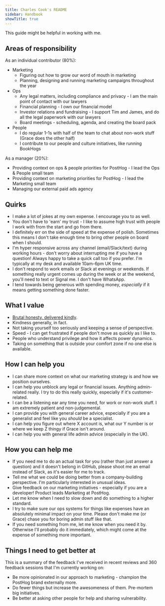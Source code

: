 ```yaml
---
title: Charles Cook's README
sidebar: Handbook
showTitle: true
---
```


This guide might be helpful in working with me.

## Areas of responsibility

As an individual contributor (80%):
- Marketing
  - Figuring out how to grow our word of mouth in marketing
  - Planning, designing and running marketing campaigns throughout the year
- Ops
  - Any legal matters, including compliance and privacy - I am the main point of contact with our lawyers
  - Financial planning - I own our financial model
  - Investor relations and fundraising - I support Tim and James, and do all the legal paperwork with our lawyers 
  - Board meetings - scheduling, agenda, and creating the board pack
- People
  - I do regular 1-1s with half of the team to chat about non-work stuff (Grace does the other half)
  - I contribute to our people and culture initiatives, like running BookHogs

As a manager (20%):
- Providing context on ops & people priorities for PostHog - I lead the Ops & People small team
- Providing context on marketing priorities for PostHog - I lead the Marketing small team
- Managing our external paid ads agency

## Quirks

- I make a lot of jokes at my own expense. I encourage you to as well.
- You don't have to 'earn' my trust - I like to assume high trust with people I work with from the start and go from there. 
- I definitely err on the side of speed at the expense of polish. Sometimes this means I don't take enough time to bring other people on board when I should. 
- I'm hyper responsive across any channel (email/Slack/text) during working hours - don't worry about interrupting me if you have a question! Always happy to take a quick call too if you prefer. I'm typically at my desk and available 10am-6pm UK time. 
- I don't respond to work emails or Slack at evenings or weekends. If something really urgent comes up during the week or at the weekend, you'll need to text or Signal me. I don't have WhatsApp. 
- I tend towards being generous with spending money, _especially_ if it means getting something done faster. 

## What I value

- [Brutal honesty, delivered kindly](https://feld.com/archives/2014/08/brutal-honesty-delivered-kindly.html). 
- Kindness generally, in fact. 
- Not taking yourself too seriously and keeping a sense of perspective.
- Speed - I can get frustrated if people don't move as quickly as I like to. 
- People who understand privilege and how it affects power dynamics.  
- Taking on something that is outside your comfort zone if no one else is available. 

## How I can help you

- I can share more context on what our marketing strategy is and how we position ourselves. 
- I can help you unblock any legal or financial issues. Anything admin-related really. I try to do this really quickly, especially if it's customer-related.
- I can be a listening ear any time you need, for work or non-work stuff. I am extremely patient and non-judgemental.
- I can provide you with general career advice, especially if you are a generalist and feel like you _should_ be a specialist.  
- I can help you figure out where X account is, what our Y number is or where we keep Z thingy if Grace isn't around. 
- I can help you with general life admin advice (especially in the UK). 

## How you can help me

- If you need me to do an actual task for you (rather than just answer a question) and it doesn't belong in GitHub, please shoot me an email instead of Slack, as it's easier for me to track. 
- Tell me what we could be doing better from a company-building perspective. I'm particularly interested in unusual ideas. 
- Give feedback on our marketing initiatives - especially if you are a developer! Product leads Marketing at PostHog. 
- Let me know when I need to slow down and do something to a higher standard. 
- I try to make sure our ops systems for things like expenses have an absolutely minimal impact on your time. Please don't make me (or Grace) chase you for boring admin stuff like that. 
- If you need something from me, let me know when you need it by. Otherwise I'll probably do it immediately, which might come at the expense of something more important. 

## Things I need to get better at

This is a summary of the feedback I've received in recent reviews and 360 feedback sessions that I'm currently working on:
- Be more opinionated in our approach to marketing - champion the PostHog brand externally more. 
- Do fewer things but increase the awesomeness of them. Pre-mortem big initiatives.  
- Be better at asking other people for help and sharing vulnerability. 
